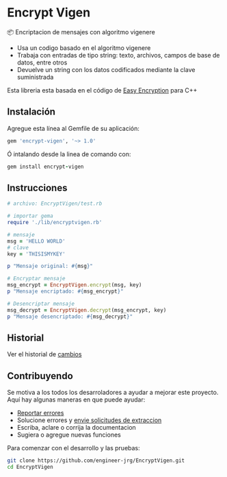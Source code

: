 # Encrypt Vigen

:package: Encriptacion de mensajes con algoritmo vigenere

- Usa un codigo basado en el algoritmo vigenere
- Trabaja con entradas de tipo string: texto, archivos, campos de base de datos, entre otros
- Devuelve un string con los datos codificados mediante la clave suministrada

Esta libreria esta basada en el código de [Easy Encryption](https://github.com/philipperemy/easy-encryption) para C++

## Instalación

Agregue esta línea al Gemfile de su aplicación:

```ruby
gem 'encrypt-vigen', '~> 1.0'
```

Ó intalando desde la linea de comando con:

```ruby
gem install encrypt-vigen
```
## Instrucciones

```ruby
# archivo: EncryptVigen/test.rb

# importar gema
require './lib/encryptvigen.rb'

# mensaje
msg = 'HELLO WORLD'
# clave
key = 'THISISMYKEY'

p "Mensaje original: #{msg}"

# Encryptar mensaje
msg_encrypt = EncryptVigen.encrypt(msg, key)
p "Mensaje encriptado: #{msg_encrypt}"

# Desencriptar mensaje
msg_decrypt = EncryptVigen.decrypt(msg_encrypt, key)
p "Mensaje desencriptado: #{msg_decrypt}"
```

## Historial

Ver el historial de [cambios](https://github.com/engineer-jrg/EncryptVigen/CHANGELOG.md)

## Contribuyendo

Se motiva a los todos los desarroladores a ayudar a mejorar este proyecto. Aquí hay algunas maneras en que puede ayudar:

- [Reportar errores](https://github.com/engineer-jrg/EncryptVigen/issues)
- Solucione errores y [envie solicitudes de extraccion](https://github.com/engineer-jrg/EncryptVigen/pulls)
- Escriba, aclare o corrija la documentacion
- Sugiera o agregue nuevas funciones

Para comenzar con el desarrollo y las pruebas:

```sh
git clone https://github.com/engineer-jrg/EncryptVigen.git
cd EncryptVigen
```
